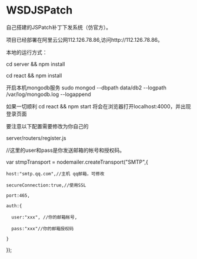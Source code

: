 # WSDJSPatch
自己搭建的JSPatch补丁下发系统（仿官方）。   

项目已经部署在阿里云公网112.126.78.86,访问http://112.126.78.86。   

本地的运行方式：   

cd server && npm install   

cd react && npm install   

开启本机mongodb服务 sudo mongod --dbpath data/db2 --logpath /var/log/mongodb.log --logappend   

如果一切顺利 cd react && npm start 将会在浏览器打开localhost:4000，并出现登录页面   

要注意以下配置需要修改为你自己的   

server/routers/register.js   

//这里的user和pass是你发送邮箱的帐号和授权码。   

var stmpTransport = nodemailer.createTransport("SMTP",{   
 
    host:"smtp.qq.com",//主机 qq邮箱，可修改   
    
    secureConnection:true,//使用SSL   
    
    port:465,   
    
    auth:{   
    
      user:"xxx", //你的邮箱帐号,   
      
      pass:"xxx"//你的邮箱授权码   
      
    }   
    
  });   
  
